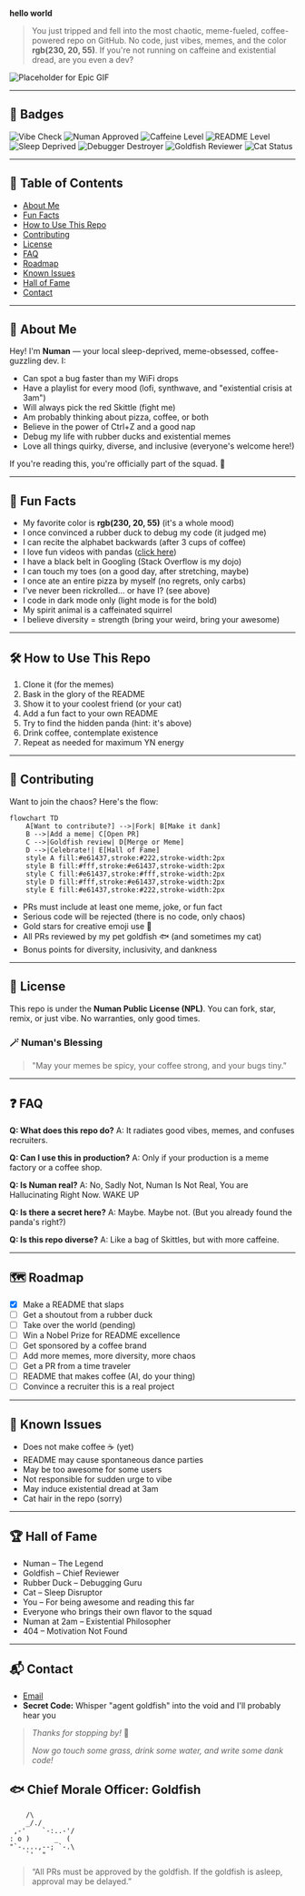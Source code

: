  **hello world**
>
> You just tripped and fell into the most chaotic, meme-fueled, coffee-powered repo on GitHub. No code, just vibes, memes, and the color **rgb(230, 20, 55)**. If you're not running on caffeine and existential dread, are you even a dev?

![Placeholder for Epic GIF](https://media3.giphy.com/media/v1.Y2lkPTc5MGI3NjExdW8wOHl2MmVwaDRtM2ticGpkNnI4Z3doZnFwZmlnczdxaHg0ZXFuMCZlcD12MV9pbnRlcm5hbF9naWZfYnlfaWQmY3Q9Zw/B4dt6rXq6nABilHTYM/giphy.gif)

---

## 🏅 Badges
![Vibe Check](https://img.shields.io/badge/vibe-checked-e61437?style=for-the-badge&logo=github)
![Numan Approved](https://img.shields.io/badge/approved-by%20Numan-e61437?style=for-the-badge)
![Caffeine Level](https://img.shields.io/badge/caffeine-900mg-e61437?style=for-the-badge&logo=buymeacoffee)
![README Level](https://img.shields.io/badge/README-legendary-e61437?style=for-the-badge)
![Sleep Deprived](https://img.shields.io/badge/sleep-0hrs-e61437?style=for-the-badge)
![Debugger Destroyer](https://img.shields.io/badge/debugger-destroyed-e61437?style=for-the-badge)
![Goldfish Reviewer](https://img.shields.io/badge/reviewer-goldfish-e61437?style=for-the-badge)
![Cat Status](https://img.shields.io/badge/cat-on%20keyboard-e61437?style=for-the-badge)

---

## 🧭 Table of Contents
- [About Me](#about-me)
- [Fun Facts](#fun-facts)
- [How to Use This Repo](#how-to-use-this-repo)
- [Contributing](#contributing)
- [License](#license)
- [FAQ](#faq)
- [Roadmap](#roadmap)
- [Known Issues](#known-issues)
- [Hall of Fame](#hall-of-fame)
- [Contact](#contact)

---

## 🤔 About Me
Hey! I'm **Numan** — your local sleep-deprived, meme-obsessed, coffee-guzzling dev. I:
- Can spot a bug faster than my WiFi drops
- Have a playlist for every mood (lofi, synthwave, and "existential crisis at 3am")
- Will always pick the red Skittle (fight me)
- Am probably thinking about pizza, coffee, or both
- Believe in the power of Ctrl+Z and a good nap
- Debug my life with rubber ducks and existential memes
- Love all things quirky, diverse, and inclusive (everyone's welcome here!)

If you're reading this, you're officially part of the squad. 🦄

---

## 🎉 Fun Facts
- My favorite color is **rgb(230, 20, 55)** (it's a whole mood)
- I once convinced a rubber duck to debug my code (it judged me)
- I can recite the alphabet backwards (after 3 cups of coffee)
- I love fun videos with pandas ([click here](https://www.youtube.com/watch?v=dQw4w9WgXcQ))
- I have a black belt in Googling (Stack Overflow is my dojo)
- I can touch my toes (on a good day, after stretching, maybe)
- I once ate an entire pizza by myself (no regrets, only carbs)
- I've never been rickrolled... or have I? (see above)
- I code in dark mode only (light mode is for the bold)
- My spirit animal is a caffeinated squirrel
- I believe diversity = strength (bring your weird, bring your awesome)

---

## 🛠️ How to Use This Repo
1. Clone it (for the memes)
2. Bask in the glory of the README
3. Show it to your coolest friend (or your cat)
4. Add a fun fact to your own README
5. Try to find the hidden panda (hint: it's above)
6. Drink coffee, contemplate existence
7. Repeat as needed for maximum YN energy

---

## 🤝 Contributing
Want to join the chaos? Here's the flow:

```mermaid
flowchart TD
    A[Want to contribute?] -->|Fork| B[Make it dank]
    B -->|Add a meme| C[Open PR]
    C -->|Goldfish review| D[Merge or Meme]
    D -->|Celebrate!| E[Hall of Fame]
    style A fill:#e61437,stroke:#222,stroke-width:2px
    style B fill:#fff,stroke:#e61437,stroke-width:2px
    style C fill:#e61437,stroke:#fff,stroke-width:2px
    style D fill:#fff,stroke:#e61437,stroke-width:2px
    style E fill:#e61437,stroke:#222,stroke-width:2px
```

- PRs must include at least one meme, joke, or fun fact
- Serious code will be rejected (there is no code, only chaos)
- Gold stars for creative emoji use 🌟
- All PRs reviewed by my pet goldfish 🐟 (and sometimes my cat)
- Bonus points for diversity, inclusivity, and dankness

---

## 📜 License
This repo is under the **Numan Public License (NPL)**. You can fork, star, remix, or just vibe. No warranties, only good times.

### 🪄 Numan's Blessing
> "May your memes be spicy, your coffee strong, and your bugs tiny."

---

## ❓ FAQ
**Q: What does this repo do?**
A: It radiates good vibes, memes, and confuses recruiters.

**Q: Can I use this in production?**
A: Only if your production is a meme factory or a coffee shop.

**Q: Is Numan real?**
A: No, Sadly Not, Numan Is Not Real, You are
Hallucinating Right Now. WAKE UP

**Q: Is there a secret here?**
A: Maybe. Maybe not. (But you already found the panda's right?)

**Q: Is this repo diverse?**
A: Like a bag of Skittles, but with more caffeine.

---

## 🗺️ Roadmap
- [x] Make a README that slaps
- [ ] Get a shoutout from a rubber duck
- [ ] Take over the world (pending)
- [ ] Win a Nobel Prize for README excellence
- [ ] Get sponsored by a coffee brand
- [ ] Add more memes, more diversity, more chaos
- [ ] Get a PR from a time traveler
- [ ] README that makes coffee (AI, do your thing)
- [ ] Convince a recruiter this is a real project

---

## 🐞 Known Issues
- Does not make coffee ☕ (yet)
- README may cause spontaneous dance parties
- May be too awesome for some users
- Not responsible for sudden urge to vibe
- May induce existential dread at 3am
- Cat hair in the repo (sorry)

---

## 🏆 Hall of Fame
- Numan – The Legend
- Goldfish – Chief Reviewer
- Rubber Duck – Debugging Guru
- Cat – Sleep Disruptor
- You – For being awesome and reading this far
- Everyone who brings their own flavor to the squad
- Numan at 2am – Existential Philosopher
- 404 – Motivation Not Found

---

## 📬 Contact
- [Email](mailto:dev.numan@proton.me)
- **Secret Code:** Whisper "agent goldfish" into the void and I'll probably hear you

> _Thanks for stopping by!_ 🚀
> 
> _Now go touch some grass, drink some water, and write some dank code!_ 

## 🐟 Chief Morale Officer: Goldfish
```
    /\
    _/./
 ,-'    `-:..-'/
: o )      _  (
"`-....,--; `-.\
    `'  "
```
> “All PRs must be approved by the goldfish. If the goldfish is asleep, approval may be delayed.” 
